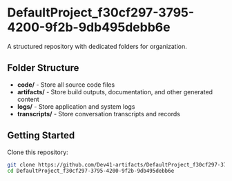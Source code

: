 # DefaultProject_f30cf297-3795-4200-9f2b-9db495debb6e
A structured repository with dedicated folders for organization.

## Folder Structure

- **code/** - Store all source code files
- **artifacts/** - Store build outputs, documentation, and other generated content
- **logs/** - Store application and system logs
- **transcripts/** - Store conversation transcripts and records

## Getting Started

Clone this repository:
```bash
git clone https://github.com/Dev41-artifacts/DefaultProject_f30cf297-3795-4200-9f2b-9db495debb6e
cd DefaultProject_f30cf297-3795-4200-9f2b-9db495debb6e
```
